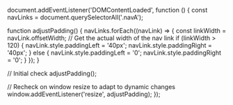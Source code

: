 document.addEventListener('DOMContentLoaded', function () {
  const navLinks = document.querySelectorAll('.navA');

  function adjustPadding() {
    navLinks.forEach((navLink) => {
      const linkWidth = navLink.offsetWidth; // Get the actual width of the nav link
      if (linkWidth > 120) {
        navLink.style.paddingLeft = '40px';
        navLink.style.paddingRight = '40px';
      } else {
        navLink.style.paddingLeft = '0';
        navLink.style.paddingRight = '0';
      }
    });
  }

  // Initial check
  adjustPadding();

  // Recheck on window resize to adapt to dynamic changes
  window.addEventListener('resize', adjustPadding);
});









